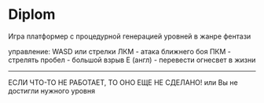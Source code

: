 # Diplom
Игра платформер с процедурной генерацией уровней в жанре фентази

управление:
WASD или стрелки
ЛКМ - атака ближнего боя
ПКМ - стрелять
пробел - большой взрыв
E (англ) - перевести огнесвет в жизни

______________
ЕСЛИ ЧТО-ТО НЕ РАБОТАЕТ, ТО ОНО ЕЩЕ НЕ СДЕЛАНО! или Вы не достигли нужного уровня
